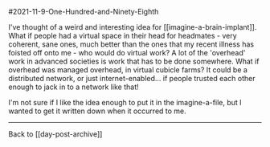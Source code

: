 #2021-11-9-One-Hundred-and-Ninety-Eighth

I've thought of a weird and interesting idea for [[imagine-a-brain-implant]].  What if people had a virtual space in their head for headmates - very coherent, sane ones, much better than the ones that my recent illness has foisted off onto me - who would do virtual work?  A lot of the 'overhead' work in advanced societies is work that has to be done somewhere.  What if overhead was managed overhead, in virtual cubicle farms?  It could be a distributed network, or just internet-enabled... if people trusted each other enough to jack in to a network like that!

I'm not sure if I like the idea enough to put it in the imagine-a-file, but I wanted to get it written down when it occurred to me.

---
Back to [[day-post-archive]]